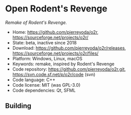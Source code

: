 # Open Rodent's Revenge

_Remake of Rodent's Revenge._

- Home: https://github.com/pierreyoda/o2r, https://sourceforge.net/projects/o2r/
- State: beta, inactive since 2018
- Download: https://github.com/pierreyoda/o2r/releases, https://sourceforge.net/projects/o2r/files/
- Platform: Windows, Linux, macOS
- Keywords: remake, inspired by Rodent's Revenge
- Code repository: https://github.com/pierreyoda/o2r.git, https://svn.code.sf.net/p/o2r/code (svn)
- Code language: C++
- Code license: MIT (was GPL-3.0)
- Code dependencies: Qt, SFML

## Building
